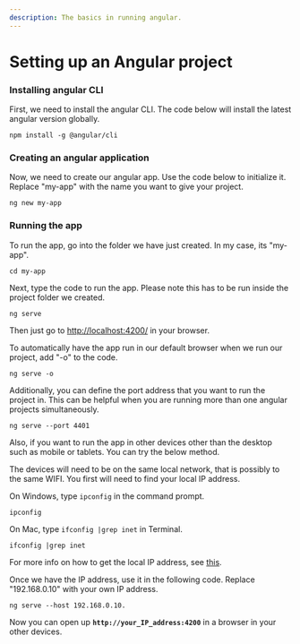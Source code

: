```yaml
---
description: The basics in running angular.
---
```


# Setting up an Angular project

### Installing angular CLI

First, we need to install the angular CLI. The code below will install the latest angular version globally.

```text
npm install -g @angular/cli
```

### Creating an angular application

Now, we need to create our angular app. Use the code below to initialize it. Replace "my-app" with the name you want to give your project. 

```text
ng new my-app
```

### Running the app

To run the app, go into the folder we have just created. In my case, its "my-app".

```text
cd my-app
```

Next, type the code to run the app. Please note this has to be run inside the project folder we created.

```text
ng serve
```

Then just go to [http://localhost:4200/](http://localhost:4200/) in your browser.

To automatically have the app run in our default browser when we run our project, add "-o" to the code.

```text
ng serve -o
```

Additionally, you can define the port address that you want to run the project in. This can be helpful when you are running more than one angular projects simultaneously.

```text
ng serve --port 4401    
```

Also, if you want to run the app in other devices other than the desktop such as mobile or tablets. You can try the below method.

The devices will need to be on the same local network, that is possibly to the same WIFI. You first will need to find your local IP address.

On Windows, type `ipconfig`  in the command prompt.

```text
ipconfig
```

On Mac, type `ifconfig |grep inet` in Terminal.

```text
ifconfig |grep inet
```

For more info on how to get the local IP address, see [this](https://lifehacker.com/how-to-find-your-local-and-external-ip-address-5833108). 

Once we have the IP address, use it in the following code. Replace "192.168.0.10" with your own IP address.

```text
ng serve --host 192.168.0.10.
```

Now you can open up **`http://your_IP_address:4200`** in a browser in your other devices.

